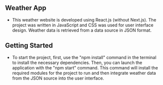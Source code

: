 ## Weather App

- This weather website is developed using React.js (without Next.js). The project was written in JavaScript and CSS was used for user interface design. Weather data is retrieved from a data source in JSON format.

## Getting Started

- To start the project, first, use the "npm install" command in the terminal to install the necessary dependencies. Then, you can launch the application with the "npm start" command. This command will install the required modules for the project to run and then integrate weather data from the JSON source into the user interface.
